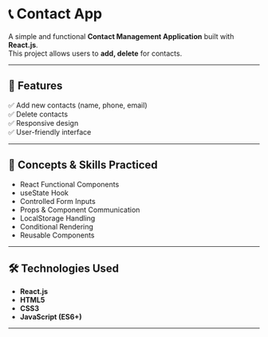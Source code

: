 # 📞 Contact App

A simple and functional **Contact Management Application** built with **React.js**.  
This project allows users to **add, delete** for contacts.

---

## 🚀 Features

✅ Add new contacts (name, phone, email)  
✅ Delete contacts  
✅ Responsive design  
✅ User-friendly interface

---

## 🧠 Concepts & Skills Practiced

- React Functional Components
- useState Hook
- Controlled Form Inputs
- Props & Component Communication
- LocalStorage Handling
- Conditional Rendering
- Reusable Components

---

## 🛠️ Technologies Used

- **React.js**
- **HTML5**
- **CSS3**
- **JavaScript (ES6+)**

---

